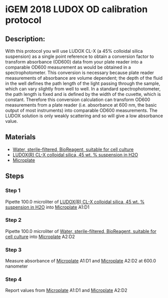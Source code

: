 # iGEM 2018 LUDOX OD calibration protocol

## Description:

With this protocol you will use LUDOX CL-X (a 45% colloidal silica suspension) as a single point reference to
obtain a conversion factor to transform absorbance (OD600) data from your plate reader into a comparable
OD600 measurement as would be obtained in a spectrophotometer. This conversion is necessary because plate
reader measurements of absorbance are volume dependent; the depth of the fluid in the well defines the path
length of the light passing through the sample, which can vary slightly from well to well. In a standard
spectrophotometer, the path length is fixed and is defined by the width of the cuvette, which is constant.
Therefore this conversion calculation can transform OD600 measurements from a plate reader (i.e. absorbance
at 600 nm, the basic output of most instruments) into comparable OD600 measurements. The LUDOX solution
is only weakly scattering and so will give a low absorbance value.



## Materials
* [Water, sterile-filtered, BioReagent, suitable for cell culture](https://identifiers.org/pubchem.substance:24901740)
* [LUDOX(R) CL-X colloidal silica, 45 wt. % suspension in H2O](https://identifiers.org/pubchem.substance:24866361)
* [Microplate](http://identifiers.org/NCIT:C43377)

## Steps
### Step 1
Pipette 100.0 microliter of [LUDOX(R) CL-X colloidal silica, 45 wt. % suspension in H2O](https://identifiers.org/pubchem.substance:24866361) into [Microplate](http://identifiers.org/NCIT:C43377) A1:D1

### Step 2
Pipette 100.0 microliter of [Water, sterile-filtered, BioReagent, suitable for cell culture](https://identifiers.org/pubchem.substance:24901740) into [Microplate](http://identifiers.org/NCIT:C43377) A2:D2

### Step 3
Measure absorbance of [Microplate](http://identifiers.org/NCIT:C43377) A1:D1 and [Microplate](http://identifiers.org/NCIT:C43377) A2:D2 at 600.0 nanometer

### Step 4
Report values from [Microplate](http://identifiers.org/NCIT:C43377) A1:D1 and [Microplate](http://identifiers.org/NCIT:C43377) A2:D2

